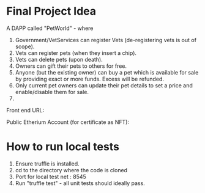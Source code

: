 # Final Project Idea

A DAPP called "PetWorld" - where
1. Government/VetServices can register Vets (de-registering vets is out of scope).
2. Vets can register pets (when they insert a chip).
3. Vets can delete pets (upon death).
4. Owners can gift their pets to others for free.
5. Anyone (but the existing owner) can buy a pet which is available for sale by providing exact or more funds. Excess will be refunded.
6. Only current pet owners can update their pet details to set a price and enable/disable them for sale.
7. 


Front end URL: <TBD>

Public Etherium Account (for certificate as NFT): <TBD>

# How to run local tests

1. Ensure truffle is installed.
2. cd to the directory where the code is cloned
3. Port for local test net : 8545
4. Run "truffle test" - all unit tests should ideally pass.
